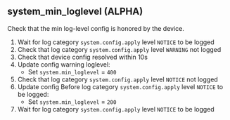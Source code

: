 
## system_min_loglevel (ALPHA)

Check that the min log-level config is honored by the device.

1. Wait for log category `system.config.apply` level `NOTICE` to be logged
1. Check that log category `system.config.apply` level `WARNING` not logged
1. Check that device config resolved within 10s
1. Update config warning loglevel:
    * Set `system.min_loglevel` = `400`
1. Check that log category `system.config.apply` level `NOTICE` not logged
1. Update config Before log category `system.config.apply` level `NOTICE` to be logged:
    * Set `system.min_loglevel` = `200`
1. Wait for log category `system.config.apply` level `NOTICE` to be logged
